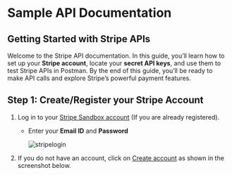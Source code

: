 # Sample API Documentation

## Getting Started with Stripe APIs

Welcome to the Stripe API documentation. In this guide, you’ll learn how to set up your __Stripe account__, locate your __secret API keys__, and use them to test Stripe APIs in Postman. By the end of this guide, you’ll be ready to make API calls and explore Stripe’s powerful payment features.

## Step 1: Create/Register your Stripe Account
1. Log in to your [Stripe Sandbox account](https://dashboard.stripe.com/login) (If you are already registered).
   
   - Enter your __Email ID__ and __Password__
     
     ![stripelogin](https://github.com/user-attachments/assets/da4eb117-f07a-4565-921b-414155a33c61)
     
2. If you do not have an account, click on [Create account](https://dashboard.stripe.com/register) as shown in the screenshot below.

   
